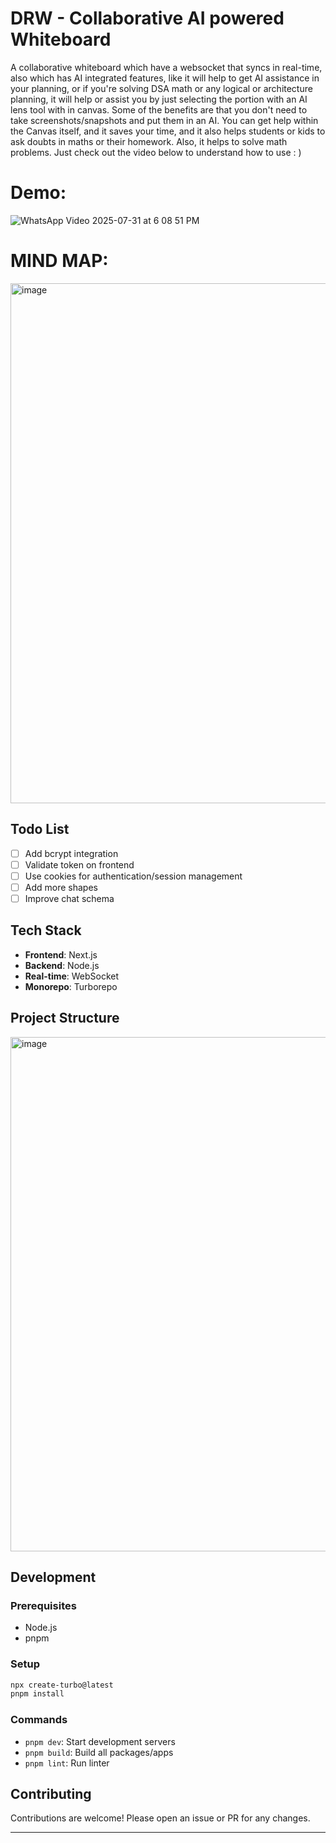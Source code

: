 
# DRW - Collaborative AI powered Whiteboard 
A collaborative whiteboard which have a websocket that syncs in real-time, also which has AI integrated features, like it will help to get AI assistance in your planning, or if you're solving DSA math or any logical or architecture planning, it will help or assist you by just selecting the portion with an AI lens tool with in canvas. Some of the benefits are that you don't need to take screenshots/snapshots and put them in an AI. You can get help within the Canvas itself, and it saves your time, and it also helps students or kids to ask doubts in maths or their homework. Also, it helps to solve math problems. Just check out the video below to understand how to use
: )


# Demo:

![WhatsApp Video 2025-07-31 at 6 08 51 PM](https://github.com/user-attachments/assets/15af02ff-5c48-4b04-995a-5b0669999031)







# MIND MAP:

<img width="1173" height="832" alt="image" src="https://github.com/user-attachments/assets/038614cd-e490-4e37-abb0-7cf62c021112" />



## Todo List

- [ ] Add bcrypt integration  
- [ ] Validate token on frontend  
- [ ] Use cookies for authentication/session management  
- [ ] Add more shapes  
- [ ] Improve chat schema

## Tech Stack

- **Frontend**: Next.js
- **Backend**: Node.js
- **Real-time**: WebSocket
- **Monorepo**: Turborepo

## Project Structure
<img width="673" height="823" alt="image" src="https://github.com/user-attachments/assets/26812702-1654-45aa-bac6-e806daca777f" />



## Development

### Prerequisites
- Node.js
- pnpm

### Setup
```sh
npx create-turbo@latest
pnpm install
```

### Commands
- `pnpm dev`: Start development servers
- `pnpm build`: Build all packages/apps
- `pnpm lint`: Run linter


## Contributing

Contributions are welcome! Please open an issue or PR for any changes.

---

